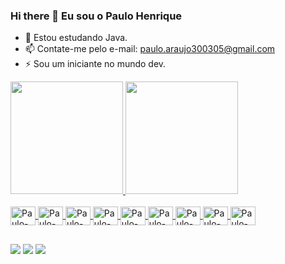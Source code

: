 ### Hi there 👋 Eu sou o Paulo Henrique

- 🌱 Estou estudando Java.
- 📫 Contate-me pelo e-mail: paulo.araujo300305@gmail.com
- ⚡ Sou um iniciante no mundo dev.
<div>
  <a href="https:"https://github.com/paulohenriqueo">
    <img height="180em" src="https://github-readme-stats.vercel.app/api?username=paulohenriqueo&show_icons=true&theme=algolia&include_all_commits=true&count_private=true"/>
    <img marginbotton="15" height="180em"  src="https://github-readme-stats.vercel.app/api/top-langs/?username=paulohenriqueo&layout=compact&langs_count=16&theme=algolia"/>
</div> 
<div style="display: inline_block"><br>
  <img align="center" alt="Paulo-Angular" height="30" width="40" src="https://cdn.jsdelivr.net/gh/devicons/devicon@latest/icons/java/java-original.svg">
  <img align="center" alt="Paulo-Angular" height="30" width="40" src="https://cdn.jsdelivr.net/gh/devicons/devicon@latest/icons/spring/spring-original.svg">
  <img align="center" alt="Paulo-Js" height="30" width="40"src="https://cdn.jsdelivr.net/gh/devicons/devicon@latest/icons/javascript/javascript-original.svg" />
  <img align="center" alt="Paulo-TypeScript" height="30" width="40" src="https://cdn.jsdelivr.net/gh/devicons/devicon@latest/icons/typescript/typescript-original.svg">
  <img align="center" alt="Paulo-Angular" height="30" width="40" src="https://cdn.jsdelivr.net/gh/devicons/devicon@latest/icons/angular/angular-original.svg">
  <img align="center" alt="Paulo-Html" height="30" width="40"src="https://cdn.jsdelivr.net/gh/devicons/devicon@latest/icons/html5/html5-plain-wordmark.svg" />
  <img align="center" alt="Paulo-Css" height="30" width="40"src="https://cdn.jsdelivr.net/gh/devicons/devicon@latest/icons/css3/css3-plain-wordmark.svg" /> 
  <img align="center" alt="Paulo-Git Hub" height="30" width="40"src="https://cdn.jsdelivr.net/gh/devicons/devicon@latest/icons/git/git-plain.svg" />
  <img align="center" alt="Paulo-Angular" height="30" width="40" src="https://cdn.jsdelivr.net/gh/devicons/devicon@latest/icons/mysql/mysql-original.svg">  
</div>

##
    
<div>
  <a href="https://www.instagram.com/ph_paulo30/" target="blank"><img src="https://img.shields.io/badge/Instagram-E4405F?style=for-the-badge&logo=instagram&logoColor=white" target="_blank"></a>
  <a href="https://www.linkedin.com/in/paulo-araújo-737bb0258/" target="blank"><img src="https://img.shields.io/badge/LinkedIn-0077B5?style=for-the-badge&logo=linkedin&logoColor=white" target="_blank"></a>
  <a href="https://www.cloudskillsboost.google/public_profiles/02cbf5fd-3f45-41c4-a066-c2b903593521" target="blank"><img src="https://img.shields.io/badge/Google_Cloud-4285F4?style=for-the-badge&logo=google-cloud&logoColor=white" target="_blank"></a>
</div>


<!---
paulohenriqueo/paulohenriqueo is a ✨ special ✨ repository because its `README.md` (this file) appears on your GitHub profile.
You can click the Preview link to take a look at your changes.
--->
